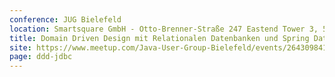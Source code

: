 ```yaml
---
conference: JUG Bielefeld
location: Smartsquare GmbH - Otto-Brenner-Straße 247 Eastend Tower 3, 5. OG · Bielefeld
title: Domain Driven Design mit Relationalen Datenbanken und Spring Data JDBC.
site: https://www.meetup.com/Java-User-Group-Bielefeld/events/264309841/
page: ddd-jdbc
---
```

